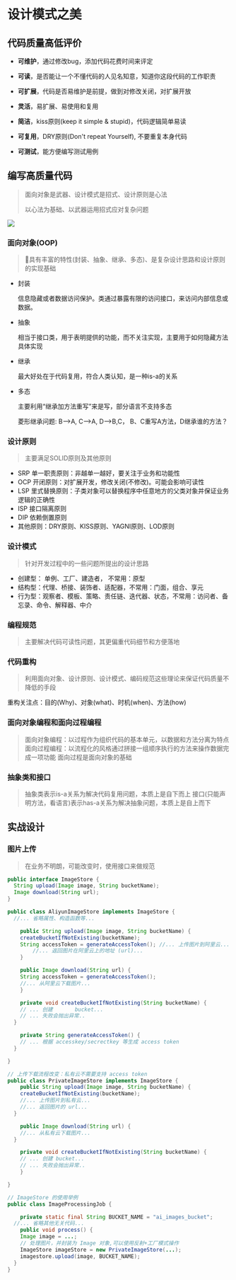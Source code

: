 # 设计模式之美

## 代码质量高低评价

+ **可维护**，通过修改bug，添加代码花费时间来评定

+ **可读**，是否能让一个不懂代码的人见名知意，知道你这段代码的工作职责

+ **可扩展**，代码是否易维护是前提，做到对修改关闭，对扩展开放

+ **灵活**，易扩展、易使用和复用

+ **简洁**，kiss原则(keep it simple & stupid)，代码逻辑简单易读

+ **可复用**，DRY原则(Don't repeat Yourself), 不要重复本身代码

+ **可测试**，能方便编写测试用例

## 编写高质量代码

> 面向对象是武器、设计模式是招式、设计原则是心法
>
> 以心法为基础、以武器运用招式应对复杂问题

![](http://blog-imgs.nos-eastchina1.126.net/1646624854.png)

### 面向对象(OOP)

> 具有丰富的特性(封装、抽象、继承、多态)、是复杂设计思路和设计原则的实现基础

+ 封装

  信息隐藏或者数据访问保护。类通过暴露有限的访问接口，来访问内部信息或数据。

+ 抽象

  相当于接口类，用于表明提供的功能，而不关注实现，主要用于如何隐藏方法具体实现

+ 继承

  最大好处在于代码复用，符合人类认知，是一种is-a的关系

+ 多态

  主要利用“继承加方法重写”来是写，部分语言不支持多态

  菱形继承问题: B-->A, C-->A, D-->B,C， B、C重写A方法，D继承谁的方法？

### 设计原则

> 主要满足SOLID原则及其他原则

+ SRP 单一职责原则：非越单一越好，要关注于业务和功能性
+ OCP 开闭原则：对扩展开发，修改关闭(不修改)。可能会影响可读性
+ LSP 里式替换原则：子类对象可以替换程序中任意地方的父类对象并保证业务逻辑的正确性
+ ISP 接口隔离原则
+ DIP 依赖倒置原则
+ 其他原则：DRY原则、KISS原则、YAGNI原则、LOD原则

### 设计模式

> 针对开发过程中的一些问题所提出的设计思路

+ 创建型： 单例、工厂、建造者， 不常用：原型
+ 结构型：代理、桥接、装饰者、适配器，不常用：门面，组合、享元
+ 行为型：观察者、模板、策略、责任链、迭代器、状态，不常用：访问者、备忘录、命令、解释器、中介

### 编程规范

> 主要解决代码可读性问题，其更偏重代码细节和方便落地

### 代码重构

> 利用面向对象、设计原则、设计模式、编码规范这些理论来保证代码质量不降低的手段

重构关注点：目的(Why)、对象(what)、时机(when)、方法(how)

### 面向对象编程和面向过程编程

> 面向对象编程：以过程作为组织代码的基本单元，以数据和方法分离为特点
> 面向过程编程：以流程化的风格通过拼接一组顺序执行的方法来操作数据完成一项功能
> 面向过程是面向对象的基础

### 抽象类和接口

> 抽象类表示is-a关系为解决代码复用问题，本质上是自下而上
> 接口(只能声明方法，看语言)表示has-a关系为解决抽象问题，本质上是自上而下

## 实战设计

### 图片上传

> 在业务不明朗，可能改变时，使用接口来做规范

```java
public interface ImageStore { 
  String upload(Image image, String bucketName); 
  Image download(String url); 
}

public class AliyunImageStore implements ImageStore { 
  //... 省略属性、构造函数等...

	public String upload(Image image, String bucketName) {
  	createBucketIfNotExisting(bucketName); 
    String accessToken = generateAccessToken(); //... 上传图片到阿里云...
		//... 返回图片在阿里云上的地址 (url)...
	}

	public Image download(String url) { 
    String accessToken = generateAccessToken(); 
    //... 从阿里云下载图片...
	}

	private void createBucketIfNotExisting(String bucketName) { 
   	// ... 创建 		bucket...
    // ... 失败会抛出异常..
  }

	private String generateAccessToken() { 
    // ... 根据 accesskey/secrectkey 等生成 access token 
  }

}

// 上传下载流程改变：私有云不需要支持 access token 
public class PrivateImageStore implements ImageStore {
	public String upload(Image image, String bucketName) {
    createBucketIfNotExisting(bucketName); 
    //... 上传图片到私有云...
    //... 返回图片的 url...
  }

	public Image download(String url) { 
    //... 从私有云下载图片...
  }

	private void createBucketIfNotExisting(String bucketName) { 
    // ... 创建 bucket...
    // ... 失败会抛出异常..
	}

}

// ImageStore 的使用举例 
public class ImageProcessingJob {

	private static final String BUCKET_NAME = "ai_images_bucket"; 
  //... 省略其他无关代码...
	public void process() { 
    Image image = ...;
    // 处理图片，并封装为 Image 对象,可以使用反射+工厂模式操作
    ImageStore imageStore = new PrivateImageStore(...);
    imagestore.upload(image, BUCKET_NAME); 
  }
}
```

